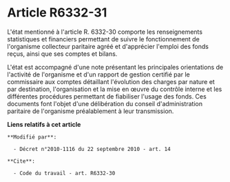 # Article R6332-31

L'état mentionné à l'article R. 6332-30 comporte les renseignements statistiques et financiers permettant de suivre le
fonctionnement de l'organisme collecteur paritaire agréé et d'apprécier l'emploi des fonds reçus, ainsi que ses comptes et
bilans.

L'état est accompagné d'une note présentant les principales        orientations de l'activité de l'organisme et d'un rapport
de gestion certifié par le commissaire aux comptes détaillant l'évolution des charges par nature et par destination,
l'organisation et la mise en œuvre du contrôle interne et les différentes procédures permettant de fiabiliser l'usage des
fonds. Ces documents font l'objet d'une délibération du conseil d'administration paritaire de l'organisme préalablement à
leur transmission.

**Liens relatifs à cet article**

	**Modifié par**:

	  - Décret n°2010-1116 du 22 septembre 2010 - art. 14

	**Cite**:

	  - Code du travail - art. R6332-30
